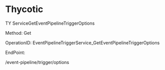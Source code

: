 #     Thycotic


TY ServiceGetEventPipelineTriggerOptions

Method: Get

OperationID: EventPipelineTriggerService_GetEventPipelineTriggerOptions

EndPoint:

/event-pipeline/trigger/options
